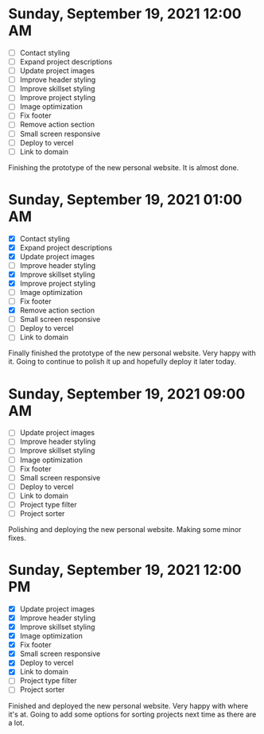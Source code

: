 # Sunday, September 19, 2021 12:00 AM
- [ ] Contact styling
- [ ] Expand project descriptions
- [ ] Update project images
- [ ] Improve header styling
- [ ] Improve skillset styling
- [ ] Improve project styling
- [ ] Image optimization
- [ ] Fix footer
- [ ] Remove action section
- [ ] Small screen responsive
- [ ] Deploy to vercel
- [ ] Link to domain

Finishing the prototype of the new personal website. It is almost done.

# Sunday, September 19, 2021 01:00 AM
- [X] Contact styling
- [X] Expand project descriptions
- [X] Update project images
- [ ] Improve header styling
- [X] Improve skillset styling
- [X] Improve project styling
- [ ] Image optimization
- [ ] Fix footer
- [X] Remove action section
- [ ] Small screen responsive
- [ ] Deploy to vercel
- [ ] Link to domain

Finally finished the prototype of the new personal website. Very happy with it.
Going to continue to polish it up and hopefully deploy it later today.

# Sunday, September 19, 2021 09:00 AM
- [ ] Update project images
- [ ] Improve header styling
- [ ] Improve skillset styling
- [ ] Image optimization
- [ ] Fix footer
- [ ] Small screen responsive
- [ ] Deploy to vercel
- [ ] Link to domain
- [ ] Project type filter
- [ ] Project sorter

Polishing and deploying the new personal website. Making some minor fixes.

# Sunday, September 19, 2021 12:00 PM

- [X] Update project images
- [X] Improve header styling
- [X] Improve skillset styling
- [X] Image optimization
- [X] Fix footer
- [X] Small screen responsive
- [X] Deploy to vercel
- [X] Link to domain
- [ ] Project type filter
- [ ] Project sorter

Finished and deployed the new personal website. Very happy with where it's at.
Going to add some options for sorting projects next time as there are a lot.

